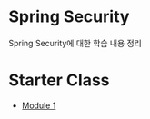 # Spring Security

Spring Security에 대한 학습 내용 정리

# Starter Class
* [Module 1](https://github.com/cheese10yun/security-study/blob/master/doc/StarterClass/module-1.md)